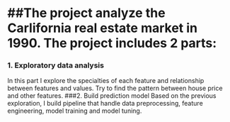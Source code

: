 ##The project analyze the Carlifornia real estate market in 1990. The project includes 2 parts:
===

### 1. Exploratory data analysis
In this part I explore the specialties of each feature and relationship between features and values. Try to find the pattern between house price and other features. 
###2. Build prediction model
 Based on the previous exploration, I build pipeline that handle data preprocessing, feature engineering, model training and model tuning. 